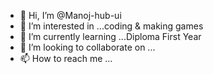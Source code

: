 - 👋 Hi, I’m @Manoj-hub-ui
- 👀 I’m interested in ...coding & making games 
- 🌱 I’m currently learning ...Diploma First Year
- 💞️ I’m looking to collaborate on ...
- 📫 How to reach me ...

<!---
Manoj-hub-ui/Manoj-hub-ui is a ✨ special ✨ repository because its `README.md` (this file) appears on your GitHub profile.
You can click the Preview link to take a look at your changes.
--->
